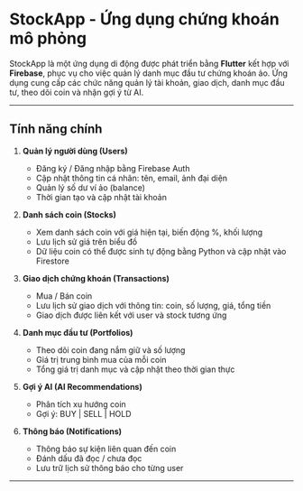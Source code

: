 # StockApp - Ứng dụng chứng khoán mô phỏng

StockApp là một ứng dụng di động được phát triển bằng **Flutter** kết hợp với **Firebase**, phục vụ cho việc quản lý danh mục đầu tư chứng khoán ảo. Ứng dụng cung cấp các chức năng quản lý tài khoản, giao dịch, danh mục đầu tư, theo dõi coin và nhận gợi ý từ AI.

---

## Tính năng chính

1. **Quản lý người dùng (Users)**
   - Đăng ký / Đăng nhập bằng Firebase Auth
   - Cập nhật thông tin cá nhân: tên, email, ảnh đại diện
   - Quản lý số dư ví ảo (balance)
   - Thời gian tạo và cập nhật tài khoản

2. **Danh sách coin (Stocks)**
   - Xem danh sách coin với giá hiện tại, biến động %, khối lượng
   - Lưu lịch sử giá trên biểu đồ
   - Dữ liệu coin có thể được sinh tự động bằng Python và cập nhật vào Firestore

3. **Giao dịch chứng khoán (Transactions)**
   - Mua / Bán coin
   - Lưu lịch sử giao dịch với thông tin: coin, số lượng, giá, tổng tiền
   - Giao dịch được liên kết với user và stock tương ứng

4. **Danh mục đầu tư (Portfolios)**
   - Theo dõi coin đang nắm giữ và số lượng
   - Giá trị trung bình mua của mỗi coin
   - Tổng giá trị danh mục và cập nhật theo thời gian thực

5. **Gợi ý AI (AI Recommendations)**
   - Phân tích xu hướng coin
   - Gợi ý: BUY | SELL | HOLD

6. **Thông báo (Notifications)**
   - Thông báo sự kiện liên quan đến coin
   - Đánh dấu đã đọc / chưa đọc
   - Lưu trữ lịch sử thông báo cho từng user

---